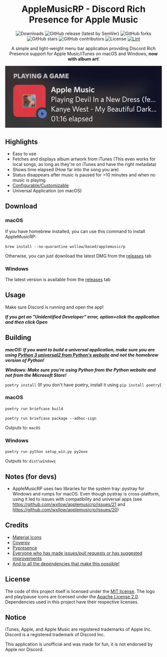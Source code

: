 <div align="center">

# AppleMusicRP - Discord Rich Presence for Apple Music

![Downloads](https://img.shields.io/github/downloads/wxllow/applemusicrp/total) ![GitHub release (latest by SemVer)](https://img.shields.io/github/downloads/wxllow/applemusicrp/latest/total) ![GitHub forks](https://img.shields.io/github/forks/wxllow/applemusicrp) ![GitHub stars](https://img.shields.io/github/stars/wxllow/applemusicrp)  ![GitHub contributors](https://img.shields.io/github/contributors/wxllow/applemusicrp) ![License](https://img.shields.io/github/license/wxllow/applemusicrp) [![Lint](https://github.com/wxllow/applemusicrp/actions/workflows/black.yml/badge.svg)](https://github.com/wxllow/applemusicrp/actions/workflows/black.yml)

A simple and light-weight menu bar application providing Discord Rich Presence support for Apple Music/iTunes on macOS and Windows, **now with album art**!

![Screenshot](screenshots/screenshot.png)

</div>

## Highlights

- Easy to use
- Fetches and displays album artwork from iTunes (This even works for local songs, as long as they're on iTunes and have the right metadata)
- Shows time elapsed (How far into the song you are)
- Status disappears after music is paused for >10 minutes and when no music is playing
- [Configurable/Customizable](https://github.com/wxllow/applemusicrp/wiki/Configuration)
- Universal Application (on macOS)

## Download

### macOS

If you have homebrew installed, you can use this command to install AppleMusicRP:

`brew install --no-quarantine wxllow/based/applemusicrp`

Otherwise, you can just download the latest DMG from the [releases](https://github.com/wxllow/applemusicrp/releases) tab

### Windows

The latest version is available from the [releases](https://github.com/wxllow/applemusicrp/releases) tab

## Usage

Make sure Discord is running and open the app!

***If you get an "Unidentified Developer" error, option+click the application and then click Open***

## Building

***macOS: If you want to build a universal application, make sure you are using [Python 3 universal2 from Python's website](https://www.python.org/downloads/macos/) and not the homebrew version of Python!***

***Windows: Make sure you're using Python from the Python website and not from the Microsoft Store!***

`poetry install` (If you don't have poetry, install it using `pip install poetry`)

### macOS

`poetry run briefcase build`

`poetry run briefcase package --adhoc-sign`

Outputs to: `macOS`

### Windows

`poetry run python setup_win.py py2exe`

Outputs to: `dist\windows`

## Notes (for devs)

- AppleMusicRP uses two libraries for the system tray: pystray for Windows and rumps for macOS. Even though pystray is cross-platform, using it led to issues with compatibility and universal apps (see https://github.com/wxllow/applemusicrp/issues/21 and https://github.com/wxllow/applemusicrp/issues/20)

## Credits

- [Material Icons](https://fonts.google.com/icons)
- [Coverpy](https://github.com/matteing/coverpy)
- [Pypresence](https://qwertyquerty.github.io/pypresence/html/index.html)
- [Everyone who has made issues/pull requests or has suggested improvements](https://github.com/wxllow/applemusicrp/issues?q=)
- [And to all the dependencies that make this possible!](https://github.com/wxllow/applemusicrp/network/dependencies)

## License

The code of this project itself is licensed under the [MIT license](LICENSE). The logo and play/pause icons are licensed under the [Apache License 2.0](https://github.com/google/material-design-icons/blob/master/LICENSE). Dependencies used in this project have their respective licenses.

## Notice

iTunes, Apple, and Apple Music are registered trademarks of Apple Inc.
Discord is a registered trademark of Discord Inc.

This application is unofficial and was made for fun, it is not endorsed by Apple nor Discord.
